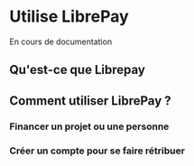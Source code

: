 # Utilise LibrePay

En cours de documentation

## Qu'est-ce que Librepay

## Comment utiliser LibrePay ?
### Financer un projet ou une personne

### Créer un compte pour se faire rétribuer 
